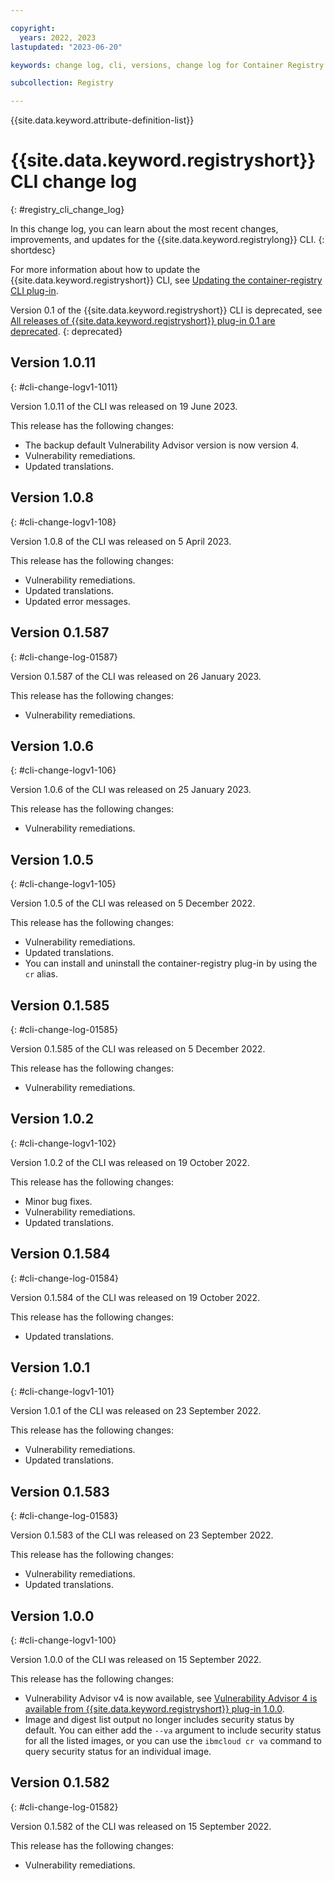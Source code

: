 ```yaml
---

copyright:
  years: 2022, 2023
lastupdated: "2023-06-20"

keywords: change log, cli, versions, change log for Container Registry CLI, updates to Container Registry CLI

subcollection: Registry

---
```


{{site.data.keyword.attribute-definition-list}}

# {{site.data.keyword.registryshort}} CLI change log
{: #registry_cli_change_log}

In this change log, you can learn about the most recent changes, improvements, and updates for the {{site.data.keyword.registrylong}} CLI.
{: shortdesc}

For more information about how to update the {{site.data.keyword.registryshort}} CLI, see [Updating the container-registry CLI plug-in](/docs/Registry?topic=Registry-registry_setup_cli_namespace#registry_cli_update).

Version 0.1 of the {{site.data.keyword.registryshort}} CLI is deprecated, see [All releases of {{site.data.keyword.registryshort}} plug-in 0.1 are deprecated](/docs/Registry?topic=Registry-registry_release_notes#15sep2022_v0).
{: deprecated}

## Version 1.0.11
{: #cli-change-logv1-1011}

Version 1.0.11 of the CLI was released on 19 June 2023.

This release has the following changes:

- The backup default Vulnerability Advisor version is now version 4.
- Vulnerability remediations.
- Updated translations.

## Version 1.0.8
{: #cli-change-logv1-108}

Version 1.0.8 of the CLI was released on 5 April 2023.

This release has the following changes:

- Vulnerability remediations.
- Updated translations.
- Updated error messages.

## Version 0.1.587
{: #cli-change-log-01587}

Version 0.1.587 of the CLI was released on 26 January 2023.

This release has the following changes:

- Vulnerability remediations.

## Version 1.0.6
{: #cli-change-logv1-106}

Version 1.0.6 of the CLI was released on 25 January 2023.

This release has the following changes:

- Vulnerability remediations.

## Version 1.0.5
{: #cli-change-logv1-105}

Version 1.0.5 of the CLI was released on 5 December 2022.

This release has the following changes:

- Vulnerability remediations.
- Updated translations.
- You can install and uninstall the container-registry plug-in by using the `cr` alias.

## Version 0.1.585
{: #cli-change-log-01585}

Version 0.1.585 of the CLI was released on 5 December 2022.

This release has the following changes:

- Vulnerability remediations.

## Version 1.0.2
{: #cli-change-logv1-102}

Version 1.0.2 of the CLI was released on 19 October 2022.

This release has the following changes:

- Minor bug fixes.
- Vulnerability remediations.
- Updated translations.

## Version 0.1.584
{: #cli-change-log-01584}

Version 0.1.584 of the CLI was released on 19 October 2022.

This release has the following changes:

- Updated translations.

## Version 1.0.1
{: #cli-change-logv1-101}

Version 1.0.1 of the CLI was released on 23 September 2022.

This release has the following changes:

- Vulnerability remediations.
- Updated translations.

## Version 0.1.583
{: #cli-change-log-01583}

Version 0.1.583 of the CLI was released on 23 September 2022.

This release has the following changes:

- Vulnerability remediations.
- Updated translations.

## Version 1.0.0
{: #cli-change-logv1-100}

Version 1.0.0 of the CLI was released on 15 September 2022.

This release has the following changes:

- Vulnerability Advisor v4 is now available, see [Vulnerability Advisor 4 is available from {{site.data.keyword.registryshort}} plug-in 1.0.0](/docs/Registry?topic=Registry-registry_release_notes#15sep2022_va_version_4).
- Image and digest list output no longer includes security status by default. You can either add the `--va` argument to include security status for all the listed images, or you can use the `ibmcloud cr va` command to query security status for an individual image.

## Version 0.1.582
{: #cli-change-log-01582}

Version 0.1.582 of the CLI was released on 15 September 2022.

This release has the following changes:

- Vulnerability remediations.
